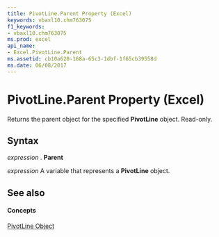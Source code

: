 ```yaml
---
title: PivotLine.Parent Property (Excel)
keywords: vbaxl10.chm763075
f1_keywords:
- vbaxl10.chm763075
ms.prod: excel
api_name:
- Excel.PivotLine.Parent
ms.assetid: cb10a620-168a-65c3-1dbf-1f65cb39558d
ms.date: 06/08/2017
---
```



# PivotLine.Parent Property (Excel)

Returns the parent object for the specified  **PivotLine** object. Read-only.


## Syntax

 _expression_ . **Parent**

 _expression_ A variable that represents a **PivotLine** object.


## See also


#### Concepts


[PivotLine Object](pivotline-object-excel.md)

